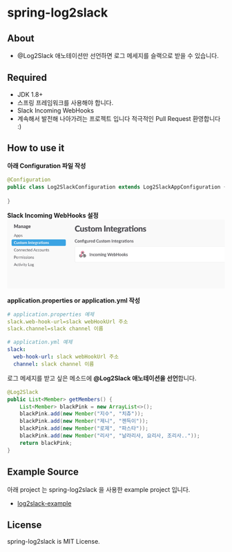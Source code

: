 # spring-log2slack

## About
- @Log2Slack 애노테이션만 선언하면 로그 메세지를 슬랙으로 받을 수 있습니다.

## Required
- JDK 1.8+
- 스프링 프레임워크를 사용해야 합니다.
- Slack Incoming WebHooks
- 계속해서 발전해 나아가려는 프로젝트 입니다 적극적인 Pull Request 환영합니다 :) 

## How to use it
**아래 Configuration 파일 작성**
```java
@Configuration
public class Log2SlackConfiguration extends Log2SlackAppConfiguration {

}
```

**Slack Incoming WebHooks 설정**
![Image of WebHooks](/images/1.png)

**application.properties or application.yml 작성**
```yaml
# application.properties 예제
slack.web-hook-url=slack webHookUrl 주소
slack.channel=slack channel 이름
```

```yaml
# application.yml 예제
slack:
  web-hook-url: slack webHookUrl 주소
  channel: slack channel 이름
```

로그 메세지를 받고 싶은 메소드에 **@Log2Slack 애노테이션을 선언**합니다.
```java
@Log2Slack
public List<Member> getMembers() {
    List<Member> blackPink = new ArrayList<>();
    blackPink.add(new Member("지수", "치츄"));
    blackPink.add(new Member("제니", "젠득이"));
    blackPink.add(new Member("로제", "파스타"));
    blackPink.add(new Member("리사", "날라리사, 요리사, 조리사.."));
    return blackPink;
}
```

## Example Source
아래 project 는 spring-log2slack 을 사용한 example project 입니다.
- [log2slack-example](https://github.com/LawrenceAhn/log2slack-example)

## License
spring-log2slack is MIT License.